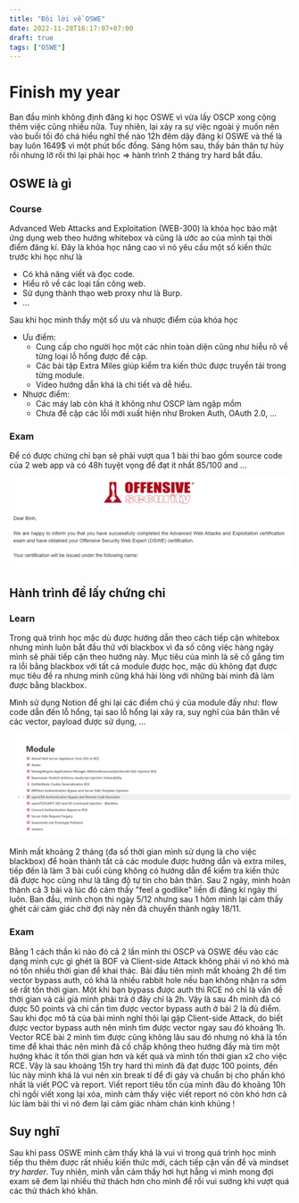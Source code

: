 ```yaml
---
title: "Đôi lời về OSWE"
date: 2022-11-28T16:17:07+07:00
draft: true
tags: ["OSWE"]
---
```

<h1>Finish my year</h1>

<!--more-->
Ban đầu mình không định đăng kí học OSWE vì vừa lấy OSCP xong cộng thêm việc cũng nhiều nữa. Tuy nhiên, lại xảy ra sự việc ngoài ý muốn nên vào buổi tối đó chả hiểu nghĩ thế nào 12h đêm dậy đăng kí OSWE và thế là bay luôn 1649$ vì một phút bốc đồng. Sáng hôm sau, thấy bản thân tự hủy rồi nhưng lỡ rồi thì lại phải học => hành trình 2 tháng try hard bắt đầu.

## **OSWE là gì**
### Course
Advanced Web Attacks and Exploitation (WEB-300) là khóa học bảo mật ứng dụng web theo hướng whitebox và cũng là ước ao của mình tại thời điểm đăng kí. Đây là khóa học nâng cao vì nó yêu cầu một số kiến thức trước khi học như là 
* Có khả năng viết và đọc code.
* Hiểu rõ về các loại tấn công web.
* Sử dụng thành thạo web proxy như là Burp.
* ...

Sau khi học mình thấy một số ưu và nhược điểm của khóa học
* Ưu điểm: 
  * Cung cấp cho người học một các nhìn toàn diện cũng như hiễu rõ về từng loại lỗ hổng được đề cập.
  * Các bài tập Extra Miles giúp kiểm tra kiến thức được truyền tải trong từng module.
  * Video hướng dẫn khá là chi tiết và dễ hiểu.
* Nhược điểm:
  * Các máy lab còn khá ít không như OSCP làm ngập mồm 
  * Chưa đề cập các lỗi mới xuất hiện như Broken Auth, OAuth 2.0, ...


### Exam
Để có được chứng chỉ bạn sẽ phải vượt qua 1 bài thi bao gồm source code của 2 web app và có 48h tuyệt vọng để đạt ít nhất 85/100 and ...


![](pass.png)

## Hành trình để lấy chứng chỉ
### Learn
Trong quá trình học mặc dù được hướng dẫn theo cách tiếp cận whitebox nhưng mình luôn bắt đầu thử với blackbox vì đa số công việc hàng ngày mình sẽ phải tiếp cận theo hướng này. Mục tiêu của mình là sẽ cố gắng tìm ra lỗi bằng blackbox với tất cả module được học, mặc dù không đạt được mục tiêu đề ra nhưng mình cũng khá hài lòng với những bài mình đã làm được bằng blackbox.

Mình sử dụng Notion để ghi lại các điểm chú ý của module đấy như: flow code dẫn đến lỗ hổng, tại sao lỗ hổng lại xảy ra, suy nghĩ của bản thân về các vector, payload được sử dụng, ...

![](notion.png)

Mình mất khoảng 2 tháng (đa số thời gian mình sử dụng là cho việc blackbox) để hoàn thành tất cả các module được hướng dẫn và extra miles, tiếp đến là làm 3 bài cuối cùng không có hướng dẫn để kiểm tra kiến thức đã được học cũng như là tăng độ tự tin cho bản thân. Sau 2 ngày, mình hoàn thành cả 3 bài và lúc đó cảm thấy "feel a godlike" liền đi đăng kí ngày thi luôn. Ban đầu, mình chọn thi ngày 5/12 nhưng sau 1 hôm mình lại cảm thấy ghét cái cảm giác chờ đợi này nên đã chuyển thành ngày 18/11.


### Exam
Bằng 1 cách thần kì nào đó cả 2 lần mình thi OSCP và OSWE đều vào các dạng mình cực gì ghét là BOF và Client-side Attack không phải vì nó khó mà nó tốn nhiều thời gian để khai thác. Bài đầu tiên mình mất khoảng 2h để tìm vector bypass auth, có khá là nhiều rabbit hole nếu bạn không nhận ra sớm sẽ rất tốn thời gian. Một khi bạn bypass được auth thì RCE nó chỉ là vấn đề thời gian và cái giá mình phải trả ở đây chỉ là 2h. Vậy là sau 4h mình đã có được 50 points và chỉ cần tìm được vector bypass auth ở bài 2 là đủ điểm. Sau khi đọc mô tả của bài mình nghĩ thôi lại gặp Client-side Attack, do biết được vector bypass auth nên mình tìm được vector ngay sau đó khoảng 1h. Vector RCE bài 2 mình tìm được cũng không lâu sau đó nhưng nó khá là tốn time để khai thác nên mình đã cố chấp không theo hướng đấy mà tìm một hướng khác ít tốn thời gian hơn và kết quả và mình tốn thời gian x2 cho việc RCE. Vậy là sau khoảng 15h try hard thì mình đã đạt được 100 points, đến lúc này mình khá là vui nên xin break tí để đi gáy và chuẩn bị cho phần khó nhất là viết POC và report. Viết report tiêu tốn của mình đâu đó khoảng 10h chỉ ngồi viết xong lại xóa, mình cảm thấy việc viết report nó còn khó hơn cả lúc làm bài thi vì nó đem lại cảm giác nhàm chán kinh khủng !

## Suy nghĩ
Sau khi pass OSWE mình cảm thấy khá là vui vì trong quá trình học mình tiếp thu thêm được rất nhiều kiến thức mới, cách tiếp cận vấn đề và mindset *try harder*. Tuy nhiên, mình vẫn cảm thấy hơi hụt hẫng vì mình mong đợi exam sẽ đem lại nhiều thử thách hơn cho mình để rồi vui sướng khi vượt quá các thử thách khó khăn.